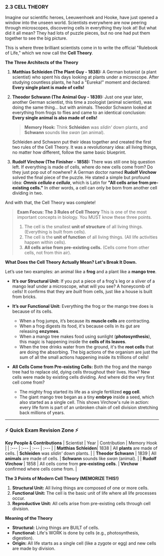 ### **2.3 CELL THEORY**

Imagine our scientific heroes, Leeuwenhoek and Hooke, have just opened a window into the unseen world. Scientists everywhere are now peering through microscopes, discovering cells in everything they look at! But what did it all mean? They had lots of puzzle pieces, but no one had put them together to see the big picture.

This is where three brilliant scientists come in to write the official "Rulebook of Life," which we now call the **Cell Theory**.

**The Three Architects of the Theory**

1.  **Matthias Schleiden (The Plant Guy - 1838):** A German botanist (a plant scientist) who spent his days looking at plants under a microscope. After studying countless plants, he had a "Eureka!" moment and declared: **Every single plant is made of cells!**

2.  **Theodor Schwann (The Animal Guy - 1839):** Just one year later, another German scientist, this time a zoologist (animal scientist), was doing the same thing... but with animals. Theodor Schwann looked at everything from frogs to flies and came to an identical conclusion: **Every single animal is also made of cells!**

    > **Memory Hook:** Think **Schleiden** was *slidin'* down plants, and **Schwann** sounds like *swan* (an animal).

    Schleiden and Schwann put their ideas together and created the first two rules of the Cell Theory. It was a revolutionary idea: all living things, no matter how different, follow the same basic blueprint.

3.  **Rudolf Virchow (The Finisher - 1858):** There was still one big question left. If everything is made of cells, where do new cells come from? Do they just pop out of nowhere? A German doctor named **Rudolf Virchow** solved the final piece of the puzzle. He stated a simple but profound idea: ***Omnis cellula e cellula***, which is Latin for **"All cells arise from pre-existing cells."** In other words, a cell can only be born from another cell dividing in two.

And with that, the Cell Theory was complete!

> **Exam Focus: The 3 Rules of Cell Theory**
> This is one of the most important concepts in biology. You MUST know these three points.
>
> 1.  The cell is the smallest **unit of structure** of all living things. (Everything is built from cells).
> 2.  The cell is the **unit of function** of all living things. (All life activities happen within cells).
> 3.  **All cells arise from pre-existing cells.** (Cells come from other cells, not from thin air).

**What Does the Cell Theory Actually Mean? Let's Break It Down.**

Let’s use two examples: an animal like a **frog** and a plant like a **mango tree**.

*   **It’s our Structural Unit:** If you put a piece of a frog's leg or a sliver of a mango leaf under a microscope, what will you see? A honeycomb of cells! It confirms that they are *built* from cells, just like a house is built from bricks.

*   **It’s our Functional Unit:** Everything the frog or the mango tree does is because of its cells.
    *   When a frog jumps, it’s because its **muscle cells** are contracting.
    *   When a frog digests its food, it's because cells in its gut are releasing **enzymes**.
    *   When a mango tree makes food using sunlight (**photosynthesis**), this magic is happening inside the **cells of its leaves**.
    *   When the tree drinks water from the ground, it's the **root cells** that are doing the absorbing.
    The big actions of the organism are just the sum of all the small actions happening inside its trillions of cells!

*   **All Cells Come from Pre-existing Cells:** Both the frog and the mango tree had to replace old, dying cells throughout their lives. How? New cells were made by existing cells dividing. And where did the very first cell come from?
    *   The mighty frog started its life as a single fertilized **egg cell**.
    *   The giant mango tree began as a tiny **embryo** inside a seed, which also started as a single cell.
    This shows Virchow's rule in action: every life form is part of an unbroken chain of cell division stretching back millions of years.

---

### **⚡️ Quick Exam Revision Zone ⚡️**

**Key People & Contributions**
| Scientist | Year | Contribution | Memory Hook |
| :--- | :--- | :--- | :--- |
| **Matthias Schleiden**| 1838 | All **plants** are made of cells. | **Schleiden** was *slidin'* down plants. |
| **Theodor Schwann** | 1839 | All **animals** are made of cells. | **Schwann** sounds like *swan* (animal). |
| **Rudolf Virchow** | 1858 | All cells come from **pre-existing cells**. | **Virchow** confirmed where cells come from. |

**The 3 Points of Modern Cell Theory (MEMORIZE THIS!)**
1.  **Structural Unit:** All living things are composed of one or more cells.
2.  **Functional Unit:** The cell is the basic unit of life where all life processes occur.
3.  **Reproductive Unit:** All cells arise from pre-existing cells through cell division.

**Meaning of the Theory**
*   **Structural:** Living things are BUILT of cells.
*   **Functional:** Life's WORK is done by cells (e.g., photosynthesis, digestion).
*   **Origin:** All life starts as a single cell (like a zygote or egg) and new cells are made by division.
